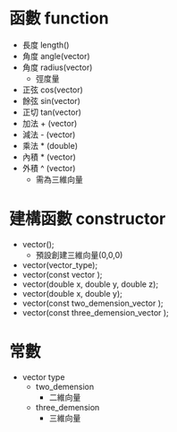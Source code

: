 # 函數 function
* 長度 length()  
* 角度 angle(vector)   
* 角度 radius(vector)
    * 弳度量 
* 正弦 cos(vector)  
* 餘弦 sin(vector)  
* 正切 tan(vector)  
* 加法 + (vector)  
* 減法 - (vector)  
* 乘法 * (double)  
* 內積 * (vector)  
* 外積 ^ (vector)
   * 需為三維向量

# 建構函數 constructor
* vector();
  * 預設創建三維向量(0,0,0)
* vector(vector_type);
* vector(const vector );
* vector(double x, double y, double z);
* vector(double x, double y);
* vector(const two_demension_vector );
* vector(const three_demension_vector );

# 常數
* vector type
  * two_demension 
    * 二維向量
  * three_demension
    * 三維向量
